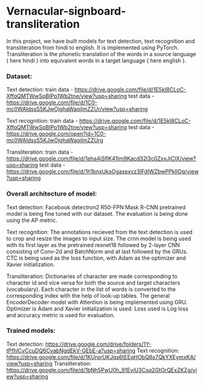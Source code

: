 # Vernacular-signboard-transliteration

In this project, we have built models for text detection, text recognition and transliteration from hindi to english. It is implemented using PyTorch. Transliteration is the phonetic translation of the words in a source language ( here hindi ) into equivalent words in a target language ( here english ). 


### Dataset: 

Text detection:
train data - https://drive.google.com/file/d/1E5kI8CLoC-XffqQMTWwSpBIPp1Wb2tne/view?usp=sharing 
test data - https://drive.google.com/file/d/1C0-mc0WAIdssS5KJwOjghaWaqiImZZUr/view?usp=sharing

Text recognition:
train data - https://drive.google.com/file/d/1E5kI8CLoC-XffqQMTWwSpBIPp1Wb2tne/view?usp=sharing
test data - https://drive.google.com/open?id=1C0-mc0WAIdssS5KJwOjghaWaqiImZZUrg

Transliteration:
train data - https://drive.google.com/file/d/1eha4iSfIK41Im9Kacd32l3c0ZxxJjClX/view?usp=sharing
test data - https://drive.google.com/file/d/1h1bnxUksOgasexvz3IFdIWZbwPPklIOq/view?usp=sharing


### Overall architecture of model:

Text detection:
Facebook detectron2 R50-FPN Mask R-CNN pretrained model is being fine tuned with our dataset. The evaluation is being done using the AP metric.

Text recognition:
The annotations recieved from the text detection is used to crop and resize the images to input size. 
The crnn model is being used with its first layer as the pretrained resnet18 followed by 2-layer CNN consisting of Conv-2d and BatchNorm and at last followed by the GRUs.
CTC is being used as the loss function, with Adam as the optimizer and Xavier initialization.

Transliteration:
Dictionaries of character are made corresponding to character id and vice versa for both the source and target characters (vocabulary). 
Each character in the list of words is converted to the corresponding index with the help of look-up tables.
The general EncoderDecoder model with Attention is being implemented using GRU. Optimizer is Adam and Xavier initialization is used.
Loss used is Log loss and accuracy metric is used for evaluation.

### Trained models:
Text detection: https://drive.google.com/drive/folders/1Y-tPfhlCvCcuDQ6CvabNgdEkV-GEbE-a?usp=sharing
Text recognition: https://drive.google.com/file/d/1KUrprUKJqs6tEEqHObQ6s7QkYXEymxKA/view?usp=sharing
Transliteration: https://drive.google.com/file/d/1bNh5PwU0h_91EviU3Csq2GtOrQExZKZg/view?usp=sharing

